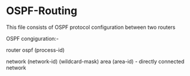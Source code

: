 # OSPF-Routing
This file consists of OSPF protocol configuration between two routers

OSPF congiguration:-

router ospf (process-id)

network (network-id) (wildcard-mask) area (area-id) - directly connected network
